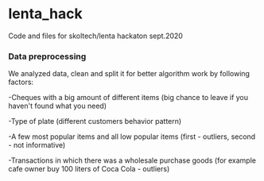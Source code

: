 # lenta_hack
Code and files for skoltech/lenta hackaton sept.2020
### Data preprocessing
We analyzed data, clean and split it for better algorithm work by following factors:

-Cheques with a big amount of different items 
(big chance to leave if you haven't found what you need)
 
-Type of plate (different customers behavior pattern)

-A few most popular items and all low popular items (first - outliers, second - not informative)

-Transactions in which there was a wholesale purchase goods
(for example cafe owner buy 100 liters of Coca Cola - outliers) 

